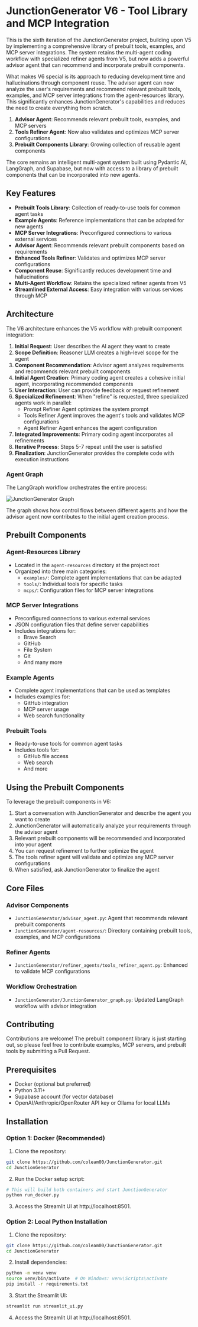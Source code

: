 # JunctionGenerator V6 - Tool Library and MCP Integration

This is the sixth iteration of the JunctionGenerator project, building upon V5 by implementing a comprehensive library of prebuilt tools, examples, and MCP server integrations. The system retains the multi-agent coding workflow with specialized refiner agents from V5, but now adds a powerful advisor agent that can recommend and incorporate prebuilt components.

What makes V6 special is its approach to reducing development time and hallucinations through component reuse. The advisor agent can now analyze the user's requirements and recommend relevant prebuilt tools, examples, and MCP server integrations from the agent-resources library. This significantly enhances JunctionGenerator's capabilities and reduces the need to create everything from scratch.

1. **Advisor Agent**: Recommends relevant prebuilt tools, examples, and MCP servers
2. **Tools Refiner Agent**: Now also validates and optimizes MCP server configurations
3. **Prebuilt Components Library**: Growing collection of reusable agent components

The core remains an intelligent multi-agent system built using Pydantic AI, LangGraph, and Supabase, but now with access to a library of prebuilt components that can be incorporated into new agents.

## Key Features

- **Prebuilt Tools Library**: Collection of ready-to-use tools for common agent tasks
- **Example Agents**: Reference implementations that can be adapted for new agents
- **MCP Server Integrations**: Preconfigured connections to various external services
- **Advisor Agent**: Recommends relevant prebuilt components based on requirements
- **Enhanced Tools Refiner**: Validates and optimizes MCP server configurations
- **Component Reuse**: Significantly reduces development time and hallucinations
- **Multi-Agent Workflow**: Retains the specialized refiner agents from V5
- **Streamlined External Access**: Easy integration with various services through MCP

## Architecture

The V6 architecture enhances the V5 workflow with prebuilt component integration:

1. **Initial Request**: User describes the AI agent they want to create
2. **Scope Definition**: Reasoner LLM creates a high-level scope for the agent
3. **Component Recommendation**: Advisor agent analyzes requirements and recommends relevant prebuilt components
4. **Initial Agent Creation**: Primary coding agent creates a cohesive initial agent, incorporating recommended components
5. **User Interaction**: User can provide feedback or request refinement
6. **Specialized Refinement**: When "refine" is requested, three specialized agents work in parallel:
   - Prompt Refiner Agent optimizes the system prompt
   - Tools Refiner Agent improves the agent's tools and validates MCP configurations
   - Agent Refiner Agent enhances the agent configuration
7. **Integrated Improvements**: Primary coding agent incorporates all refinements
8. **Iterative Process**: Steps 5-7 repeat until the user is satisfied
9. **Finalization**: JunctionGenerator provides the complete code with execution instructions

### Agent Graph

The LangGraph workflow orchestrates the entire process:

![JunctionGenerator Graph](../../public/JunctionGeneratorGraph.png)

The graph shows how control flows between different agents and how the advisor agent now contributes to the initial agent creation process.

## Prebuilt Components

### Agent-Resources Library
- Located in the `agent-resources` directory at the project root
- Organized into three main categories:
  - `examples/`: Complete agent implementations that can be adapted
  - `tools/`: Individual tools for specific tasks
  - `mcps/`: Configuration files for MCP server integrations

### MCP Server Integrations
- Preconfigured connections to various external services
- JSON configuration files that define server capabilities
- Includes integrations for:
  - Brave Search
  - GitHub
  - File System
  - Git
  - And many more

### Example Agents
- Complete agent implementations that can be used as templates
- Includes examples for:
  - GitHub integration
  - MCP server usage
  - Web search functionality

### Prebuilt Tools
- Ready-to-use tools for common agent tasks
- Includes tools for:
  - GitHub file access
  - Web search
  - And more

## Using the Prebuilt Components

To leverage the prebuilt components in V6:

1. Start a conversation with JunctionGenerator and describe the agent you want to create
2. JunctionGenerator will automatically analyze your requirements through the advisor agent
3. Relevant prebuilt components will be recommended and incorporated into your agent
4. You can request refinement to further optimize the agent
5. The tools refiner agent will validate and optimize any MCP server configurations
6. When satisfied, ask JunctionGenerator to finalize the agent

## Core Files

### Advisor Components
- `JunctionGenerator/advisor_agent.py`: Agent that recommends relevant prebuilt components
- `JunctionGenerator/agent-resources/`: Directory containing prebuilt tools, examples, and MCP configurations

### Refiner Agents
- `JunctionGenerator/refiner_agents/tools_refiner_agent.py`: Enhanced to validate MCP configurations

### Workflow Orchestration
- `JunctionGenerator/JunctionGenerator_graph.py`: Updated LangGraph workflow with advisor integration

## Contributing

Contributions are welcome! The prebuilt component library is just starting out, so please feel free to contribute examples, MCP servers, and prebuilt tools by submitting a Pull Request.

## Prerequisites
- Docker (optional but preferred)
- Python 3.11+
- Supabase account (for vector database)
- OpenAI/Anthropic/OpenRouter API key or Ollama for local LLMs

## Installation

### Option 1: Docker (Recommended)
1. Clone the repository:
```bash
git clone https://github.com/coleam00/JunctionGenerator.git
cd JunctionGenerator
```

2. Run the Docker setup script:
```bash
# This will build both containers and start JunctionGenerator
python run_docker.py
```

3. Access the Streamlit UI at http://localhost:8501.

### Option 2: Local Python Installation
1. Clone the repository:
```bash
git clone https://github.com/coleam00/JunctionGenerator.git
cd JunctionGenerator
```

2. Install dependencies:
```bash
python -m venv venv
source venv/bin/activate  # On Windows: venv\Scripts\activate
pip install -r requirements.txt
```

3. Start the Streamlit UI:
```bash
streamlit run streamlit_ui.py
```

4. Access the Streamlit UI at http://localhost:8501.
